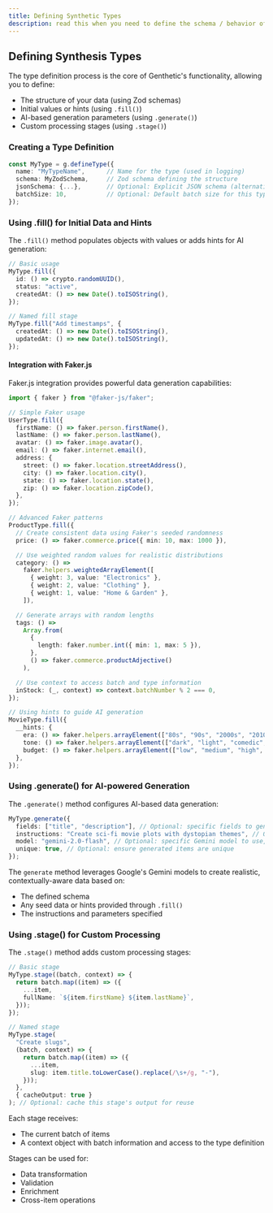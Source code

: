 ```yaml
---
title: Defining Synthetic Types
description: read this when you need to define the schema / behavior of synthetic data generation types
---
```


## Defining Synthesis Types

The type definition process is the core of Genthetic's functionality, allowing you to define:

- The structure of your data (using Zod schemas)
- Initial values or hints (using `.fill()`)
- AI-based generation parameters (using `.generate()`)
- Custom processing stages (using `.stage()`)

### Creating a Type Definition

```typescript
const MyType = g.defineType({
  name: "MyTypeName",      // Name for the type (used in logging)
  schema: MyZodSchema,     // Zod schema defining the structure
  jsonSchema: {...},       // Optional: Explicit JSON schema (alternative to Zod)
  batchSize: 10,           // Optional: Default batch size for this type
});
```

### Using .fill() for Initial Data and Hints

The `.fill()` method populates objects with values or adds hints for AI generation:

```typescript
// Basic usage
MyType.fill({
  id: () => crypto.randomUUID(),
  status: "active",
  createdAt: () => new Date().toISOString(),
});

// Named fill stage
MyType.fill("Add timestamps", {
  createdAt: () => new Date().toISOString(),
  updatedAt: () => new Date().toISOString(),
});
```

#### Integration with Faker.js

Faker.js integration provides powerful data generation capabilities:

```typescript
import { faker } from "@faker-js/faker";

// Simple Faker usage
UserType.fill({
  firstName: () => faker.person.firstName(),
  lastName: () => faker.person.lastName(),
  avatar: () => faker.image.avatar(),
  email: () => faker.internet.email(),
  address: {
    street: () => faker.location.streetAddress(),
    city: () => faker.location.city(),
    state: () => faker.location.state(),
    zip: () => faker.location.zipCode(),
  },
});

// Advanced Faker patterns
ProductType.fill({
  // Create consistent data using Faker's seeded randomness
  price: () => faker.commerce.price({ min: 10, max: 1000 }),

  // Use weighted random values for realistic distributions
  category: () =>
    faker.helpers.weightedArrayElement([
      { weight: 3, value: "Electronics" },
      { weight: 2, value: "Clothing" },
      { weight: 1, value: "Home & Garden" },
    ]),

  // Generate arrays with random lengths
  tags: () =>
    Array.from(
      {
        length: faker.number.int({ min: 1, max: 5 }),
      },
      () => faker.commerce.productAdjective()
    ),

  // Use context to access batch and type information
  inStock: (_, context) => context.batchNumber % 2 === 0,
});

// Using hints to guide AI generation
MovieType.fill({
  __hints: {
    era: () => faker.helpers.arrayElement(["80s", "90s", "2000s", "2010s"]),
    tone: () => faker.helpers.arrayElement(["dark", "light", "comedic", "dramatic"]),
    budget: () => faker.helpers.arrayElement(["low", "medium", "high", "blockbuster"]),
  },
});
```

### Using .generate() for AI-powered Generation

The `.generate()` method configures AI-based data generation:

```typescript
MyType.generate({
  fields: ["title", "description"], // Optional: specific fields to generate
  instructions: "Create sci-fi movie plots with dystopian themes", // Optional: guidance for the AI
  model: "gemini-2.0-flash", // Optional: specific Gemini model to use, defaults to gemini-2.0-flash
  unique: true, // Optional: ensure generated items are unique
});
```

The `generate` method leverages Google's Gemini models to create realistic, contextually-aware data based on:

- The defined schema
- Any seed data or hints provided through `.fill()`
- The instructions and parameters specified

### Using .stage() for Custom Processing

The `.stage()` method adds custom processing stages:

```typescript
// Basic stage
MyType.stage((batch, context) => {
  return batch.map((item) => ({
    ...item,
    fullName: `${item.firstName} ${item.lastName}`,
  }));
});

// Named stage
MyType.stage(
  "Create slugs",
  (batch, context) => {
    return batch.map((item) => ({
      ...item,
      slug: item.title.toLowerCase().replace(/\s+/g, "-"),
    }));
  },
  { cacheOutput: true }
); // Optional: cache this stage's output for reuse
```

Each stage receives:

- The current batch of items
- A context object with batch information and access to the type definition

Stages can be used for:

- Data transformation
- Validation
- Enrichment
- Cross-item operations
